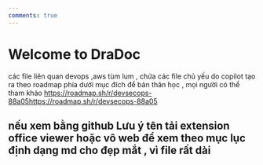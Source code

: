 ```yaml
---
comments: true
---
```


# Welcome to DraDoc

các file liên quan devops ,aws tùm lum , chứa các file chủ yếu do copilot tạo ra theo roadmap phía dưới 
mục đích để bản thân học , mọi người có thể tham khảo 
https://roadmap.sh/r/devsecops-88a05https://roadmap.sh/r/devsecops-88a05

## nếu xem bằng github Lưu ý tên tải extension office viewer hoặc vô web để xem theo mục lục định dạng md cho đẹp mắt , vì file rất dài 
